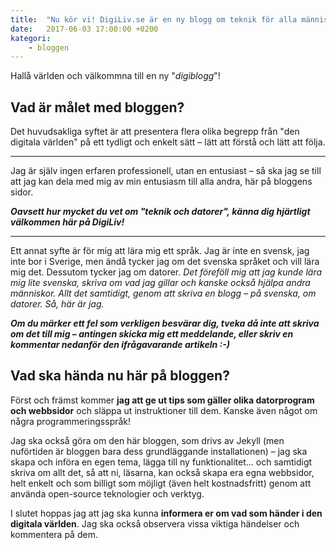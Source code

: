 ```yaml
---
title:  "Nu kör vi! DigiLiv.se är en ny blogg om teknik för alla människor"
date:   2017-06-03 17:00:00 +0200
kategori:
    - bloggen
---
```

Hallå världen och välkommna till en ny "*digiblogg*"!

## Vad är målet med bloggen?

Det huvudsakliga syftet är att presentera flera olika begrepp från "den digitala världen" på ett tydligt och enkelt sätt – lätt att förstå och lätt att följa.

---

Jag är själv ingen erfaren professionell, utan en entusiast – så ska jag se till att jag kan dela med mig av min entusiasm till alla andra, här på bloggens sidor.

***Oavsett hur mycket du vet om "teknik och datorer", känna dig hjärtligt välkommen här på DigiLiv!***

---

Ett annat syfte är för mig att lära mig ett språk. Jag är inte en svensk, jag inte bor i Sverige, men ändå tycker jag om det svenska språket och vill lära mig det. Dessutom tycker jag om datorer. *Det föreföll mig att jag kunde lära mig lite svenska, skriva om vad jag gillar och kanske också hjälpa andra människor. Allt det samtidigt, genom att skriva en blogg – på svenska, om datorer. Så, här är jag.*

***Om du märker ett fel som verkligen besvärar dig, tveka då inte att skriva om det till mig – antingen skicka mig ett meddelande, eller skriv en kommentar nedanför den ifrågavarande artikeln :-)***

## Vad ska hända nu här på bloggen?

Först och främst kommer **jag att ge ut tips som gäller olika datorprogram och webbsidor** och släppa ut instruktioner till dem. Kanske även något om några programmeringsspråk!

Jag ska också göra om den här bloggen, som drivs av Jekyll (men nuförtiden är bloggen bara dess grundläggande installationen) – jag ska skapa och införa en egen tema, lägga till ny funktionalitet... och samtidigt skriva om allt det, så att ni, läsarna, kan också skapa era egna webbsidor, helt enkelt och som billigt som möjligt (även helt kostnadsfritt) genom att använda open-source teknologier och verktyg.

I slutet hoppas jag att jag ska kunna **informera er om vad som händer i den digitala världen**. Jag ska också observera vissa viktiga händelser och kommentera på dem.

